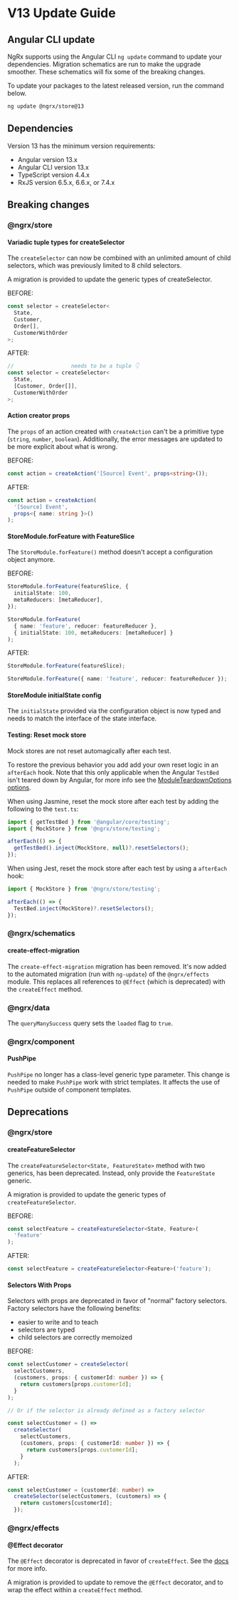 # V13 Update Guide

## Angular CLI update

NgRx supports using the Angular CLI `ng update` command to update your dependencies. Migration schematics are run to make the upgrade smoother. These schematics will fix some of the breaking changes.

To update your packages to the latest released version, run the command below.

```sh
ng update @ngrx/store@13
```

## Dependencies

Version 13 has the minimum version requirements:

- Angular version 13.x
- Angular CLI version 13.x
- TypeScript version 4.4.x
- RxJS version 6.5.x, 6.6.x, or 7.4.x

## Breaking changes

### @ngrx/store

#### Variadic tuple types for createSelector

The `createSelector` can now be combined with an unlimited amount of child selectors, which was previously limited to 8 child selectors.

<ngrx-docs-alert type="help">

A migration is provided to update the generic types of createSelector.

</ngrx-docs-alert>

BEFORE:

```ts
const selector = createSelector<
  State,
  Customer,
  Order[],
  CustomerWithOrder
>;
```

AFTER:

```ts
//                  needs to be a tuple 👇
const selector = createSelector<
  State,
  [Customer, Order[]],
  CustomerWithOrder
>;
```

#### Action creator props

The `props` of an action created with `createAction` can't be a primitive type (`string`, `number`, `boolean`).
Additionally, the error messages are updated to be more explicit about what is wrong.

BEFORE:

```ts
const action = createAction('[Source] Event', props<string>());
```

AFTER:

```ts
const action = createAction(
  '[Source] Event',
  props<{ name: string }>()
);
```

#### StoreModule.forFeature with FeatureSlice

The `StoreModule.forFeature()` method doesn't accept a configuration object anymore.

BEFORE:

```ts
StoreModule.forFeature(featureSlice, {
  initialState: 100,
  metaReducers: [metaReducer],
});

StoreModule.forFeature(
  { name: 'feature', reducer: featureReducer },
  { initialState: 100, metaReducers: [metaReducer] }
);
```

AFTER:

```ts
StoreModule.forFeature(featureSlice);

StoreModule.forFeature({ name: 'feature', reducer: featureReducer });
```

#### StoreModule initialState config

The `initialState` provided via the configuration object is now typed and needs to match the interface of the state interface.

#### Testing: Reset mock store

Mock stores are not reset automagically after each test.

To restore the previous behavior you add add your own reset logic in an `afterEach` hook.
Note that this only applicable when the Angular `TestBed` isn't teared down by Angular, for more info see the [ModuleTeardownOptions options](https://angular.io/api/core/testing/ModuleTeardownOptions).

When using Jasmine, reset the mock store after each test by adding the following to the `test.ts`:

```ts
import { getTestBed } from '@angular/core/testing';
import { MockStore } from '@ngrx/store/testing';

afterEach(() => {
  getTestBed().inject(MockStore, null)?.resetSelectors();
});
```

When using Jest, reset the mock store after each test by using a `afterEach` hook:

```ts
import { MockStore } from '@ngrx/store/testing';

afterEach(() => {
  TestBed.inject(MockStore)?.resetSelectors();
});
```

### @ngrx/schematics

#### create-effect-migration

The `create-effect-migration` migration has been removed.
It's now added to the automated migration (run with `ng-update`) of the `@ngrx/effects` module.
This replaces all references to `@Effect` (which is deprecated) with the `createEffect` method.

### @ngrx/data

The `queryManySuccess` query sets the `loaded` flag to `true`.

### @ngrx/component

#### PushPipe

`PushPipe` no longer has a class-level generic type parameter.
This change is needed to make `PushPipe` work with strict templates.
It affects the use of `PushPipe` outside of component templates.

## Deprecations

### @ngrx/store

#### createFeatureSelector

The `createFeatureSelector<State, FeatureState>` method with two generics, has been deprecated.
Instead, only provide the `FeatureState` generic.

<ngrx-docs-alert type="help">

A migration is provided to update the generic types of `createFeatureSelector`.

</ngrx-docs-alert>

BEFORE:

```ts
const selectFeature = createFeatureSelector<State, Feature>(
  'feature'
);
```

AFTER:

```ts
const selectFeature = createFeatureSelector<Feature>('feature');
```

#### Selectors With Props

Selectors with props are deprecated in favor of "normal" factory selectors.
Factory selectors have the following benefits:

- easier to write and to teach
- selectors are typed
- child selectors are correctly memoized

BEFORE:

```ts
const selectCustomer = createSelector(
  selectCustomers,
  (customers, props: { customerId: number }) => {
    return customers[props.customerId];
  }
);

// Or if the selector is already defined as a factory selector

const selectCustomer = () =>
  createSelector(
    selectCustomers,
    (customers, props: { customerId: number }) => {
      return customers[props.customerId];
    }
  );
```

AFTER:

```ts
const selectCustomer = (customerId: number) =>
  createSelector(selectCustomers, (customers) => {
    return customers[customerId];
  });
```

### @ngrx/effects

#### @Effect decorator

The `@Effect` decorator is deprecated in favor of `createEffect`.
See the [docs](/guide/effects#writing-effects) for more info.

<ngrx-docs-alert type="help">

A migration is provided to update to remove the `@Effect` decorator, and to wrap the effect within a `createEffect` method.

</ngrx-docs-alert>
